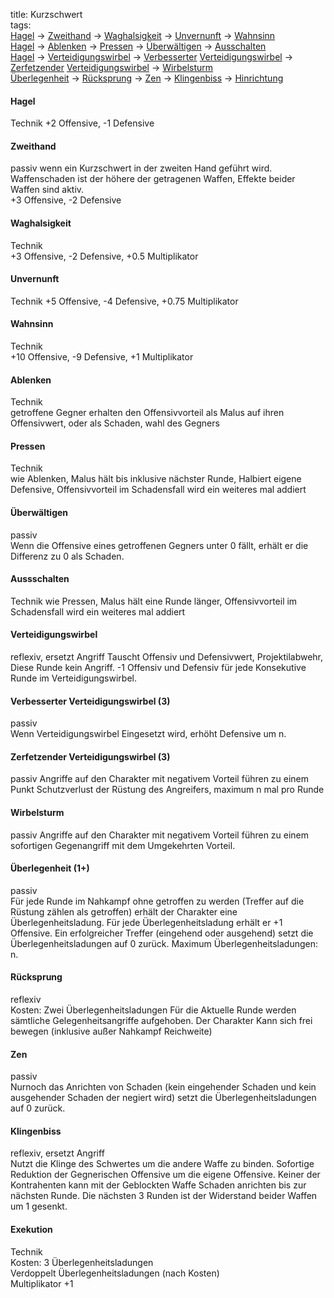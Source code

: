 title: Kurzschwert  
tags:   
[Hagel](shortsword#hagel) -> [Zweithand](shortsword#zweithand) -> [Waghalsigkeit](shortsword#waghalsigkeit) -> [Unvernunft](shortsword#unvernunft) -> [Wahnsinn](shortsword#wahnsinn)  
[Hagel](shortsword#hagel) -> [Ablenken](shortsword#ablenken) -> [Pressen](shortsword#pressen) -> [Überwältigen](shortsword#Überwältigen) -> [Ausschalten](shortsword#ausschalten)  
[Hagel](shortsword#hagel) -> [Verteidigungswirbel](shortsword#verteidigungswirbel) -> [Verbesserter](shortsword#verbesserter) [Verteidigungswirbel](shortsword#verteidigungswirbel) -> [Zerfetzender](shortsword#zerfetzender) [Verteidigungswirbel](shortsword#verteidigungswirbel) -> [Wirbelsturm](shortsword#wirbelsturm)  
[Überlegenheit](shortsword#Überlegenheit) -> [Rücksprung](shortsword#rücksprung) -> [Zen](shortsword#zen) -> [Klingenbiss](shortsword#klingenbiss) -> [Hinrichtung](shortsword#hinrichtung)  
#### Hagel
Technik 
+2 Offensive, -1 Defensive

#### Zweithand
passiv 
wenn ein Kurzschwert in der zweiten Hand geführt wird.  
Waffenschaden ist der höhere der getragenen Waffen, Effekte beider Waffen sind aktiv.  
+3 Offensive, -2 Defensive  

#### Waghalsigkeit
Technik  
+3 Offensive, -2 Defensive, +0.5 Multiplikator

#### Unvernunft
Technik
+5 Offensive, -4 Defensive, +0.75 Multiplikator

#### Wahnsinn
Technik  
+10 Offensive, -9 Defensive, +1 Multiplikator  

#### Ablenken
Technik  
getroffene Gegner erhalten den Offensivvorteil als Malus auf ihren Offensivwert, oder als Schaden, wahl des Gegners

#### Pressen
Technik  
wie Ablenken, Malus hält bis inklusive nächster Runde, Halbiert eigene Defensive, Offensivvorteil im Schadensfall wird ein weiteres mal addiert  

#### Überwältigen
passiv  
Wenn die Offensive eines getroffenen Gegners unter 0 fällt, erhält er die Differenz zu 0 als Schaden.

#### Aussschalten
Technik
wie Pressen, Malus hält eine Runde länger, Offensivvorteil im Schadensfall wird ein weiteres mal addiert

#### Verteidigungswirbel
reflexiv, ersetzt Angriff 
Tauscht Offensiv und Defensivwert, Projektilabwehr, Diese Runde kein Angriff. -1 Offensiv und Defensiv für jede Konsekutive Runde im Verteidigungswirbel.

#### Verbesserter Verteidigungswirbel (3)
passiv  
Wenn Verteidigungswirbel Eingesetzt wird, erhöht Defensive um n.

#### Zerfetzender Verteidigungswirbel (3)
passiv
Angriffe auf den Charakter mit negativem Vorteil führen zu einem Punkt Schutzverlust der Rüstung des Angreifers, maximum n mal pro Runde

#### Wirbelsturm
passiv
Angriffe auf den Charakter mit negativem Vorteil führen zu einem sofortigen Gegenangriff mit dem Umgekehrten Vorteil. 

#### Überlegenheit (1+)
passiv  
Für jede Runde im Nahkampf ohne getroffen zu werden (Treffer auf die Rüstung zählen als getroffen) erhält der Charakter eine Überlegenheitsladung. Für jede Überlegenheitsladung erhält er +1 Offensive. Ein erfolgreicher Treffer (eingehend oder ausgehend) setzt die Überlegenheitsladungen auf 0 zurück. Maximum Überlegenheitsladungen: n.  

#### Rücksprung
reflexiv  
Kosten: Zwei Überlegenheitsladungen 
Für die Aktuelle Runde werden sämtliche Gelegenheitsangriffe aufgehoben. Der Charakter Kann sich frei bewegen (inklusive außer Nahkampf Reichweite)  

#### Zen
passiv  
Nurnoch das Anrichten von Schaden (kein eingehender Schaden und kein ausgehender Schaden der negiert wird) setzt die Überlegenheitsladungen auf 0 zurück.  

#### Klingenbiss
reflexiv, ersetzt Angriff  
Nutzt die Klinge des Schwertes um die andere Waffe zu binden. Sofortige Reduktion der Gegnerischen Offensive um die eigene Offensive. Keiner der Kontrahenten kann mit der Geblockten Waffe Schaden anrichten bis zur nächsten Runde. Die nächsten 3 Runden ist der Widerstand beider Waffen um 1 gesenkt.  

#### Exekution
Technik  
Kosten: 3 Überlegenheitsladungen  
Verdoppelt Überlegenheitsladungen (nach Kosten)  
Multiplikator +1  
